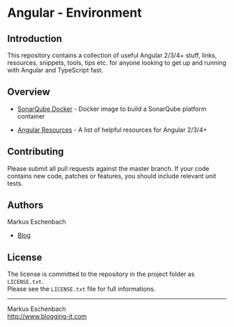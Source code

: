 Angular - Environment
============================

## Introduction

This repository contains a collection of useful Angular 2/3/4+ stuff, links, resources, snippets, tools, tips etc. for anyone looking to get up and running with Angular and TypeScript fast. 

## Overview

* [SonarQube Docker](continuous-inspection/sonarqube) - Docker image to build a SonarQube platform container

* [Angular Resources](resources) - A list of helpful resources for Angular 2/3/4+



## Contributing

Please submit all pull requests against the master branch. If your code contains new code, patches or features, you should include relevant unit tests.


## Authors

Markus Eschenbach

* [Blog](http://www.blogging-it.com)


## License

The license is committed to the repository in the project folder as `LICENSE.txt`.  
Please see the `LICENSE.txt` file for full informations.

----------------------------------

Markus Eschenbach  
http://www.blogging-it.com
